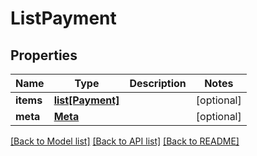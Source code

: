 # ListPayment

## Properties
Name | Type | Description | Notes
------------ | ------------- | ------------- | -------------
**items** | [**list[Payment]**](Payment.md) |  | [optional] 
**meta** | [**Meta**](Meta.md) |  | [optional] 

[[Back to Model list]](../README.md#documentation-for-models) [[Back to API list]](../README.md#documentation-for-api-endpoints) [[Back to README]](../README.md)


